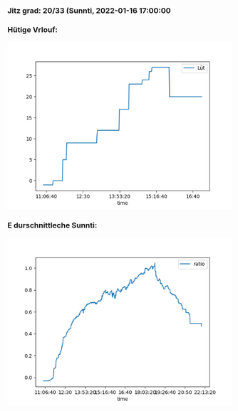 ### Jitz grad: 20/33 (Sunnti, 2022-01-16 17:00:00

### Hütige Vrlouf:
![Graph](Today.png)

### E durschnittleche Sunnti:
![Graph](Sunnti.png)